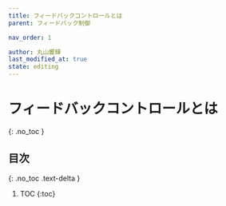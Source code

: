 ```yaml
---
title: フィードバックコントロールとは
parent: フィードバック制御

nav_order: 1

author: 丸山響輝
last_modified_at: true
state: editing
---
```


# **フィードバックコントロールとは**
{: .no_toc }

## 目次
{: .no_toc .text-delta }

1. TOC
{:toc}